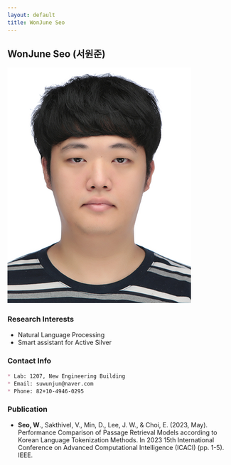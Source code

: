 ```yaml
---
layout: default
title: WonJune Seo
---
```


## WonJune Seo (서원준)
![profile](../assets/img/profile/profile_wonjuneseo.jpeg)

### Research Interests
* Natural Language Processing
* Smart assistant for Active Silver

### Contact Info
```markdown
* Lab: 1207, New Engineering Building
* Email: suwunjun@naver.com
* Phone: 82+10-4946-0295
```

### Publication
- **Seo, W**., Sakthivel, V., Min, D., Lee, J. W., & Choi, E. (2023, May). Performance Comparison of Passage Retrieval Models according to Korean Language Tokenization Methods. In 2023 15th International Conference on Advanced Computational Intelligence (ICACI) (pp. 1-5). IEEE.
  